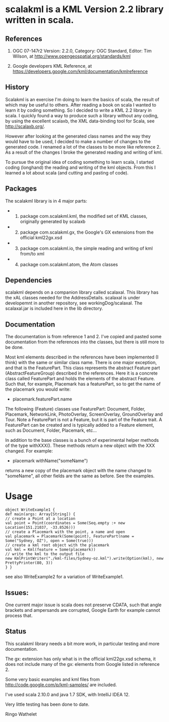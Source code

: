 # scalakml is a KML Version 2.2 library written in scala.

## References
 
1) OGC 07-147r2 Version: 2.2.0, Category: OGC Standard, Editor: Tim Wilson, at http://www.opengeospatial.org/standards/kml

2) Google developers KML Reference, at https://developers.google.com/kml/documentation/kmlreference

## History

Scalakml is an exercise I'm doing to learn the basics of scala, the result of which may be useful to others.
After reading a book on scala I wanted to learn it by coding something. So I decided to write 
a KML 2.2 library in scala. I quickly found a way to produce such a library without any coding, 
by using the excellent scalaxb, the XML data-binding tool for Scala, see http://scalaxb.org/. 

However after looking at the generated class names and the way they would have to be used,
I decided to make a number of changes to the generated code.
I renamed a lot of the classes to be more like reference 2. 
As a result of the changes I broke the generated reading and writing of kml. 

To pursue the original idea of coding something to learn scala, I started coding (longhand) the reading and writing of the kml objects.
From this I learned a lot about scala (and cutting and pasting of code).

## Packages

The scalakml library is in 4 major parts:
- 1) package com.scalakml.kml, the modified set of KML classes, originally generated by scalaxb
- 2) package com.scalakml.gx, the Google's GX extensions from the official kml22gx.xsd 
- 3) package com.scalakml.io, the simple reading and writing of kml from/to xml
- 4) package com.scalakml.atom, the Atom classes

## Dependencies

scalakml depends on a companion library called scalaxal. This library has the xAL classes 
needed for the AddressDetails. scalaxal is under developemnt in 
another repository, see workingDog/scalaxal. The scalaxal.jar is included here in the lib directory.

## Documentation

The documentation is from reference 1 and 2.
I've copied and pasted some documentation from the references into the classes, 
but there is still more to be done. 

Most kml elements described in the references have been implemented (I think) with the same or similar class name. 
There is one major exception, and that is the FeaturePart. 
This class represents the abstract Feature part (AbstractFeatureGroup) described in the references.
Here it is a concrete class called FeaturePart and holds the elements of the abstract Feature.
Such that, for example, Placemark has a featurePart, so to get the name of the placemark 
you would write:   
- placemark.featurePart.name

The following (Feature) classes use FeaturePart: 
Document, Folder, Placemark, NetworkLink, PhotoOverlay, ScreenOverlay, GroundOverlay and Tour.
Note a FeaturePart is not a Feature, but it is part of the Feature trait. A FeaturePart can be created and is typically added to a 
Feature element, such as Document, Folder, Placemark, etc...

In addition to the base classes is a bunch of experimental helper methods of the type withXXX(). 
These methods return a new object with the XXX changed. For example:
- placemark withName("someName")

returns a new copy of the placemark object with the name changed to "someName",
all other fields are the same as before. See the examples.

# Usage

    object WriteExample1 {
    def main(args: Array[String]) {
    // create a Point at a location
    val point = Point(coordinates = Some(Seq.empty :+ new Location(151.21037, -33.8526)))
    // create a Placemark with the point, a name and open
    val placemark = Placemark(Some(point), FeaturePart(name = Some("Sydney, OZ"), open = Some(true)))
    // create a kml root object with the placemark
    val kml = Kml(feature = Some(placemark))
    // write the kml to the output file
    new KmlPrintWriter("./kml-files/Sydney-oz.kml").write(Option(kml), new PrettyPrinter(80, 3))
    } }

see also WriteExample2 for a variation of WriteExample1.

## Issues:
  One current major issue is scala does not preserve CDATA, 
  such that angle brackets and ampersands are corrupted, Google Earth for example cannot process that.

## Status

This scalakml library needs a bit more work, in particular testing and more documentation.  

The gx: extension has only what is in the official kml22gx.xsd schema,
it does not include many of the gx: elements from Google listed in reference 2.

Some very basic examples and kml files from http://code.google.com/p/kml-samples/ are included. 

I've used scala 2.10.0 and java 1.7 SDK, with IntelliJ IDEA 12.

Very little testing has been done to date.


Ringo Wathelet
